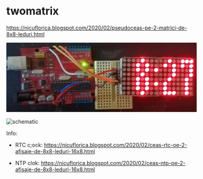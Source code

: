 # twomatrix
https://nicuflorica.blogspot.com/2020/02/pseudoceas-pe-2-matrici-de-8x8-leduri.html

![real](https://github.com/tehniq3/twomatrix/blob/master/twomatrix_real.jpg)

![schematic](https://1.bp.blogspot.com/-9xJ6mFJwPDY/Xke0_KAdQvI/AAAAAAAAbYI/hCqrWe6dFM89SIgF78UQBronZX-nQOJtQCLcBGAsYHQ/s1600/max7219_schema.png)

Info:

- RTC c;ock: https://nicuflorica.blogspot.com/2020/02/ceas-rtc-oe-2-afisaje-de-8x8-leduri-16x8.html

- NTP clok: https://nicuflorica.blogspot.com/2020/02/ceas-ntp-pe-2-afisaje-de-8x8-leduri-16x8.html







